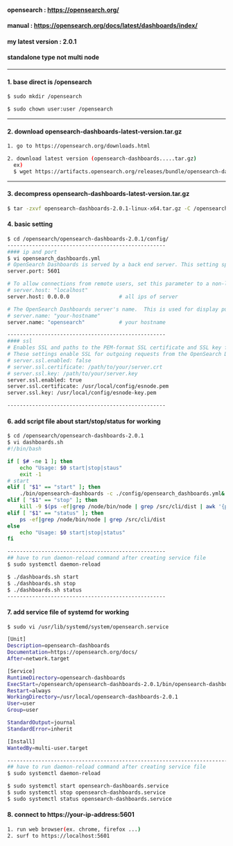 #### opensearch : <https://opensearch.org/>
#### manual : <https://opensearch.org/docs/latest/dashboards/index/>
#### my latest version : 2.0.1
#### standalone type not multi node


* * *
#### 1. base direct is /opensearch
```bash
$ sudo mkdir /opensearch

$ sudo chown user:user /opensearch

```

* * *
#### 2. download opensearch-dashboards-latest-version.tar.gz

```bash
1. go to https://opensearch.org/downloads.html

2. download latest version (opensearch-dashboards.....tar.gz)
  ex)
  $ wget https://artifacts.opensearch.org/releases/bundle/opensearch-dashboards/2.0.1/opensearch-dashboards-2.0.1-linux-x64.tar.gz

```

* * *
#### 3. decompress opensearch-dashboards-latest-version.tar.gz

```bash
$ tar -zxvf opensearch-dashboards-2.0.1-linux-x64.tar.gz -C /opensearch/

```


#### 4. basic setting
```bash
$ cd /opensearch/opensearch-dashboards-2.0.1/config/
---------------------------------------------------
#### ip and port
$ vi opensearch_dashboards.yml
# OpenSearch Dashboards is served by a back end server. This setting specifies the port to use.
server.port: 5601

# To allow connections from remote users, set this parameter to a non-loopback address.
# server.host: "localhost"
server.host: 0.0.0.0                # all ips of server

# The OpenSearch Dashboards server's name.  This is used for display purposes.
# server.name: "your-hostname"
server.name: "opensearch"           # your hostname

---------------------------------------------------
#### ssl 
# Enables SSL and paths to the PEM-format SSL certificate and SSL key files, respectively.
# These settings enable SSL for outgoing requests from the OpenSearch Dashboards server to the browser.
# server.ssl.enabled: false
# server.ssl.certificate: /path/to/your/server.crt
# server.ssl.key: /path/to/your/server.key
server.ssl.enabled: true
server.ssl.certificate: /usr/local/config/esnode.pem
server.ssl.key: /usr/local/config/esnode-key.pem

---------------------------------------------------
```

#### 6. add script file about start/stop/status for working
```bash
$ cd /opensearch/opensearch-dashboards-2.0.1
$ vi dashboards.sh
#!/bin/bash

if [ $# -ne 1 ]; then
    echo "Usage: $0 start|stop|staus"
    exit -1
# start
elif [ "$1" == "start" ]; then
    ./bin/opensearch-dashboards -c ./config/opensearch_dashboards.yml&
elif [ "$1" == "stop" ]; then
    kill -9 $(ps -ef|grep /node/bin/node | grep /src/cli/dist | awk '{print $2}')
elif [ "$1" == "status" ]; then
    ps -ef|grep /node/bin/node | grep /src/cli/dist
else
    echo "Usage: $0 start|stop|status"
fi

---------------------------------------------------
## have to run daemon-reload command after creating service file
$ sudo systemctl daemon-reload

$ ./dashboards.sh start
$ ./dashboards.sh stop
$ ./dashboards.sh status
---------------------------------------------------
```

#### 7. add service file of systemd for working
```bash
$ sudo vi /usr/lib/systemd/system/opensearch.service

[Unit]
Description=opensearch-dashboards
Documentation=https://opensearch.org/docs/
After=network.target

[Service]
RuntimeDirectory=opensearch-dashboards
ExecStart=/opensearch/opensearch-dashboards-2.0.1/bin/opensearch-dashboards "-c /opensearch/opensearch-dashboards-2.0.1/config/opensearch_dashboards.yml"
Restart=always
WorkingDirectory=/usr/local/opensearch-dashboards-2.0.1
User=user
Group=user

StandardOutput=journal
StandardError=inherit

[Install]
WantedBy=multi-user.target

-----------------------------------------------------------------------------------------
## have to run daemon-reload command after creating service file
$ sudo systemctl daemon-reload

$ sudo systemctl start opensearch-dashboards.service
$ sudo systemctl stop opensearch-dashboards.service
$ sudo systemctl status opensearch-dashboards.service

```

#### 8. connect to https://your-ip-address:5601
```bash
1. run web browser(ex. chrome, firefox ...)
2. surf to https://localhost:5601
```


